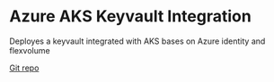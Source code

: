 # Azure AKS Keyvault Integration 

Deployes a keyvault integrated with AKS bases on Azure identity and flexvolume 

[Git repo](https://github.com/Azure/kubernetes-keyvault-flexvol)


